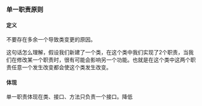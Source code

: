 ### 单一职责原则
#### 定义
不要存在多余一个导致类变更的原因。

这句话怎么理解，假设我们新建了一个类，在这个类中我们实现了2个职责，当我们在修改某一个职责时，很有可能会影响另一个功能。也就是在这个类中这两个职责任意一个发生改变都会使这个类发生改变。
#### 体现
单一职责体现在类、接口、方法只负责一个接口。降低

